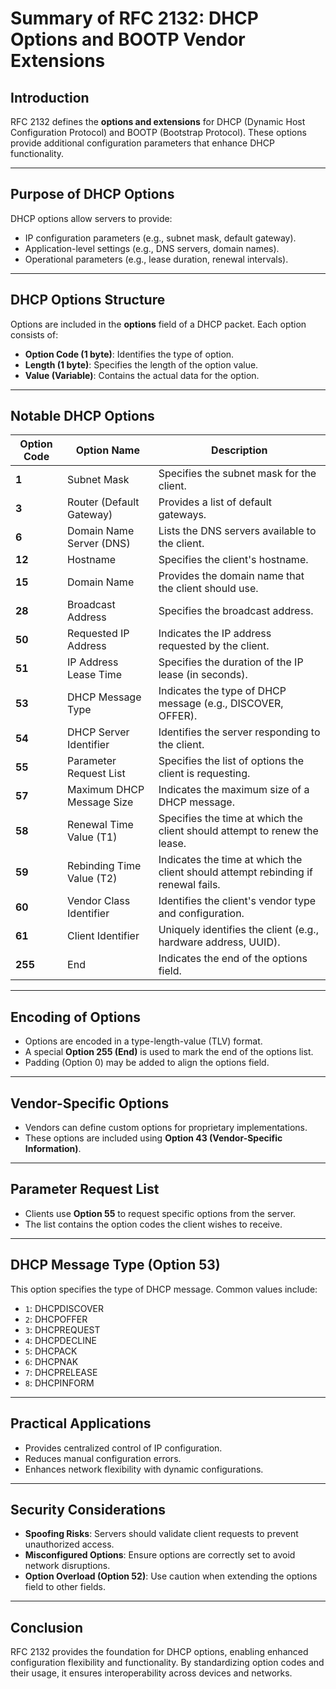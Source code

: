 # Summary of RFC 2132: DHCP Options and BOOTP Vendor Extensions

## Introduction
RFC 2132 defines the **options and extensions** for DHCP (Dynamic Host Configuration Protocol) and BOOTP (Bootstrap Protocol). These options provide additional configuration parameters that enhance DHCP functionality.

---

## Purpose of DHCP Options
DHCP options allow servers to provide:
- IP configuration parameters (e.g., subnet mask, default gateway).
- Application-level settings (e.g., DNS servers, domain names).
- Operational parameters (e.g., lease duration, renewal intervals).

---

## DHCP Options Structure
Options are included in the **options** field of a DHCP packet. Each option consists of:
- **Option Code (1 byte)**: Identifies the type of option.
- **Length (1 byte)**: Specifies the length of the option value.
- **Value (Variable)**: Contains the actual data for the option.

---

## Notable DHCP Options
| **Option Code** | **Option Name**           | **Description**                                                                   |
| --------------- | ------------------------- | --------------------------------------------------------------------------------- |
| **1**           | Subnet Mask               | Specifies the subnet mask for the client.                                         |
| **3**           | Router (Default Gateway)  | Provides a list of default gateways.                                              |
| **6**           | Domain Name Server (DNS)  | Lists the DNS servers available to the client.                                    |
| **12**          | Hostname                  | Specifies the client's hostname.                                                  |
| **15**          | Domain Name               | Provides the domain name that the client should use.                              |
| **28**          | Broadcast Address         | Specifies the broadcast address.                                                  |
| **50**          | Requested IP Address      | Indicates the IP address requested by the client.                                 |
| **51**          | IP Address Lease Time     | Specifies the duration of the IP lease (in seconds).                              |
| **53**          | DHCP Message Type         | Indicates the type of DHCP message (e.g., DISCOVER, OFFER).                       |
| **54**          | DHCP Server Identifier    | Identifies the server responding to the client.                                   |
| **55**          | Parameter Request List    | Specifies the list of options the client is requesting.                           |
| **57**          | Maximum DHCP Message Size | Indicates the maximum size of a DHCP message.                                     |
| **58**          | Renewal Time Value (T1)   | Specifies the time at which the client should attempt to renew the lease.         |
| **59**          | Rebinding Time Value (T2) | Indicates the time at which the client should attempt rebinding if renewal fails. |
| **60**          | Vendor Class Identifier   | Identifies the client's vendor type and configuration.                            |
| **61**          | Client Identifier         | Uniquely identifies the client (e.g., hardware address, UUID).                    |
| **255**         | End                       | Indicates the end of the options field.                                           |

---

## Encoding of Options
- Options are encoded in a type-length-value (TLV) format.
- A special **Option 255 (End)** is used to mark the end of the options list.
- Padding (Option 0) may be added to align the options field.

---

## Vendor-Specific Options
- Vendors can define custom options for proprietary implementations.
- These options are included using **Option 43 (Vendor-Specific Information)**.

---

## Parameter Request List
- Clients use **Option 55** to request specific options from the server.
- The list contains the option codes the client wishes to receive.

---

## DHCP Message Type (Option 53)
This option specifies the type of DHCP message. Common values include:
- `1`: DHCPDISCOVER
- `2`: DHCPOFFER
- `3`: DHCPREQUEST
- `4`: DHCPDECLINE
- `5`: DHCPACK
- `6`: DHCPNAK
- `7`: DHCPRELEASE
- `8`: DHCPINFORM

---

## Practical Applications
- Provides centralized control of IP configuration.
- Reduces manual configuration errors.
- Enhances network flexibility with dynamic configurations.

---

## Security Considerations
- **Spoofing Risks**: Servers should validate client requests to prevent unauthorized access.
- **Misconfigured Options**: Ensure options are correctly set to avoid network disruptions.
- **Option Overload (Option 52)**: Use caution when extending the options field to other fields.

---

## Conclusion
RFC 2132 provides the foundation for DHCP options, enabling enhanced configuration flexibility and functionality. By standardizing option codes and their usage, it ensures interoperability across devices and networks.
